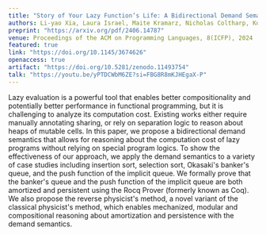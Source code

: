 ```yaml
---
title: "Story of Your Lazy Function’s Life: A Bidirectional Demand Semantics for Mechanized Cost Analysis of Lazy Programs"
authors: Li-yao Xia, Laura Israel, Maite Kramarz, Nicholas Coltharp, Koen Claessen, Stephanie Weirich, Yao Li
preprint: "https://arxiv.org/pdf/2406.14787"
venue: Proceedings of the ACM on Programming Languages, 8(ICFP), 2024
featured: true
link: "https://doi.org/10.1145/3674626"
openaccess: true
artifact: "https://doi.org/10.5281/zenodo.11493754"
talk: "https://youtu.be/yPTDCWbM6ZE?si=FBG8R8mKJHEgaX-P"
---
```


Lazy evaluation is a powerful tool that enables better compositionality and
potentially better performance in functional programming, but it is challenging
to analyze its computation cost. Existing works either require manually
annotating sharing, or rely on separation logic to reason about heaps of mutable
cells. In this paper, we propose a bidirectional demand semantics that allows
for reasoning about the computation cost of lazy programs without relying on
special program logics. To show the effectiveness of our approach, we apply the
demand semantics to a variety of case studies including insertion sort,
selection sort, Okasaki's banker's queue, and the push function of the implicit
queue. We formally prove that the banker's queue and the push function of the
implicit queue are both amortized and persistent using the Rocq Prover (formerly
known as Coq). We also propose the reverse physicist's method, a novel variant
of the classical physicist's method, which enables mechanized, modular and
compositional reasoning about amortization and persistence with the demand
semantics.
